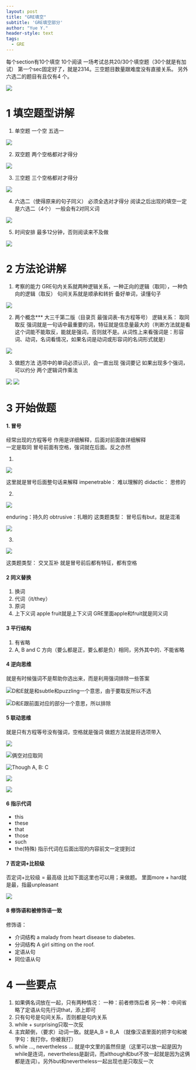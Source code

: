```yaml
---
layout: post
title: "GRE填空"
subtitle: 'GRE填空部分'
author: "Yue Y."
header-style: text
tags:
  - GRE
---
```



每个section有10个填空 10个阅读
一场考试总共20/30个填空题（30个就是有加试）
第一个sec固定好了，就是2314。三空题目数量跟难度没有直接关系。
另外六选二的题目有且仅有4 个。

![](https://upload-images.jianshu.io/upload_images/7602326-8caa0e7bbcc36499.png?imageMogr2/auto-orient/strip%7CimageView2/2/w/440)

# 1  填空题型讲解
1. 单空题
一个空 五选一

![](https://upload-images.jianshu.io/upload_images/7602326-1a0d573651fbaf7a.png?imageMogr2/auto-orient/strip%7CimageView2/2/w/440)

2. 双空题
两个空格都对才得分

![](https://upload-images.jianshu.io/upload_images/7602326-a58f8aab3212ffca.png?imageMogr2/auto-orient/strip%7CimageView2/2/w/440)

3. 三空题
三个空格都对才得分

![](https://upload-images.jianshu.io/upload_images/7602326-fbc71ff7d1767c21.png?imageMogr2/auto-orient/strip%7CimageView2/2/w/440)

4. 六选二（使得原来的句子同义）
必须全选对才得分
阅读之后出现的填空一定是六选二（4个）
一般会有2对同义词

![](https://upload-images.jianshu.io/upload_images/7602326-ea7d648c5423c250.png?imageMogr2/auto-orient/strip%7CimageView2/2/w/440)

5. 时间安排
最多12分钟，否则阅读来不及做

![](https://upload-images.jianshu.io/upload_images/7602326-5fc04a4627b8b431.png?imageMogr2/auto-orient/strip%7CimageView2/2/w/440)

# 2 方法论讲解
1. 考察的能力
GRE句内关系就两种逻辑关系，一种正向的逻辑（取同），一种负向的逻辑（取反）
句间关系就是顺承和转折
备好单词，读懂句子

![](https://upload-images.jianshu.io/upload_images/7602326-4c4ebeec39a65ece.png?imageMogr2/auto-orient/strip%7CimageView2/2/w/440)

2. 两个概念***
大三千第二版（目录页 最强词表-有方程等号）
逻辑关系：
    取同
    取反
强词就是一句话中最重要的词，特征就是信息量最大的（判断方法就是看这个词能不能取反，能就是强词，否则就不是。从词性上来看强词是：形容词、动词，名词看情况，如果名词是动词或形容词的名词形式就是）

![](https://upload-images.jianshu.io/upload_images/7602326-3afb130e204573b6.png?imageMogr2/auto-orient/strip%7CimageView2/2/w/440)

3. 做题方法
选项中的单词必须认识，会一直出现
强词要记
如果出现多个强词，可以约分
两个逻辑词作乘法

![](https://upload-images.jianshu.io/upload_images/7602326-ebd4e4ce7f40cb09.png?imageMogr2/auto-orient/strip%7CimageView2/2/w/440)
![](https://upload-images.jianshu.io/upload_images/7602326-78e97873a43d9d43.png?imageMogr2/auto-orient/strip%7CimageView2/2/w/440)

# 3 开始做题
#### 1. 冒号
经常出现的方程等号
作用是详细解释，后面对前面做详细解释  
一定是取同
冒号前面有空格，强词就在后面。反之亦然

1.
![](https://upload-images.jianshu.io/upload_images/7602326-16a6dd9c53ab4c55.png?imageMogr2/auto-orient/strip%7CimageView2/2/w/440)

这里就是冒号后面整句话来解释
impenetrable： 难以理解的
didactic： 思修的

2.
![](https://upload-images.jianshu.io/upload_images/7602326-071f4a486c6d7782.png?imageMogr2/auto-orient/strip%7CimageView2/2/w/440)

enduring：持久的
obtrusive：扎眼的
这类题类型：
冒号后有but，就是混淆

![](https://upload-images.jianshu.io/upload_images/7602326-58ec5206f5491adc.png?imageMogr2/auto-orient/strip%7CimageView2/2/w/440)

3. 
![](https://upload-images.jianshu.io/upload_images/7602326-4e3ec00c383092d5.png?imageMogr2/auto-orient/strip%7CimageView2/2/w/440)

这类题类型：
交叉互补
就是冒号前后都有特征，都有空格

#### 2 同义替换
1. 换词
2. 代词（it/they）
3. 原词
4. 上下义词
apple fruit就是上下义词
GRE里面apple和fruit就是同义词

#### 3 平行结构
1. 有省略
2.  A, B and C 方向（要么都是正，要么都是负）相同，另外其中的`，`不能省略

#### 4 逆向思维
就是有时候强词不是帮助你选出来，而是利用强词排除一些答案

![D和E就是和subtle和puzzling一个意思，由于要取反所以不选](https://upload-images.jianshu.io/upload_images/7602326-60adbccbe0ab5ff3.png?imageMogr2/auto-orient/strip%7CimageView2/2/w/440)

![D和E跟前面对应的部分一个意思，所以排除](https://upload-images.jianshu.io/upload_images/7602326-92568aa31dae7ec2.png?imageMogr2/auto-orient/strip%7CimageView2/2/w/440)

#### 5 联动思维
就是只有方程等号没有强词，空格就是强词
做题方法就是将选项带入

![](https://upload-images.jianshu.io/upload_images/7602326-86d3679f2676f24f.png?imageMogr2/auto-orient/strip%7CimageView2/2/w/440)

![俩空对应取同](https://upload-images.jianshu.io/upload_images/7602326-5547aab39c830144.png?imageMogr2/auto-orient/strip%7CimageView2/2/w/440)

![Though A, B: C](https://upload-images.jianshu.io/upload_images/7602326-78011a1092a15255.png?imageMogr2/auto-orient/strip%7CimageView2/2/w/440)

![](https://upload-images.jianshu.io/upload_images/7602326-84f9e4275d0d5aa8.png?imageMogr2/auto-orient/strip%7CimageView2/2/w/440)

![](https://upload-images.jianshu.io/upload_images/7602326-ccc4029060e896f9.png?imageMogr2/auto-orient/strip%7CimageView2/2/w/440)


#### 6 指示代词
- this
- these
- that
- those 
- such
- the(特殊)
指示代词在后面出现的内容前文一定提到过
#### 7 否定词+比较级
否定词+比较级 = 最高级
比如下面这里也可以用；来做题。
里面more + hard就是最，指最unpleasant

![](https://upload-images.jianshu.io/upload_images/7602326-e90da28bb2ba585c.png?imageMogr2/auto-orient/strip%7CimageView2/2/w/440)


#### 8 修饰语和被修饰语一致
修饰语：
- 介词结构
a malady from heart disease to diabetes.
- 分词结构
A girl sitting on the roof.
- 定语从句
- 同位语从句

# 4 一些要点
1. 如果俩名词放在一起，只有两种情况：
一种：前者修饰后者
另一种：中间省略了定语从句先行词that，添上即可
2. 只有句号是句间关系，否则都是句内关系
3. while + surprising只取一次反
4. 主宾颠倒，（要求）动词一致。就是A_B = B_A （就像汉语里面的把字句和被字句：我打你，你被我打）
5. while ..., nevertheless ... 就是中文里的虽然但是（这里可以放一起是因为while是连词，nevertheless是副词，而although和but不放一起就是因为这俩都是连词）。另外but和nevertheless一起出现也是只取反一次